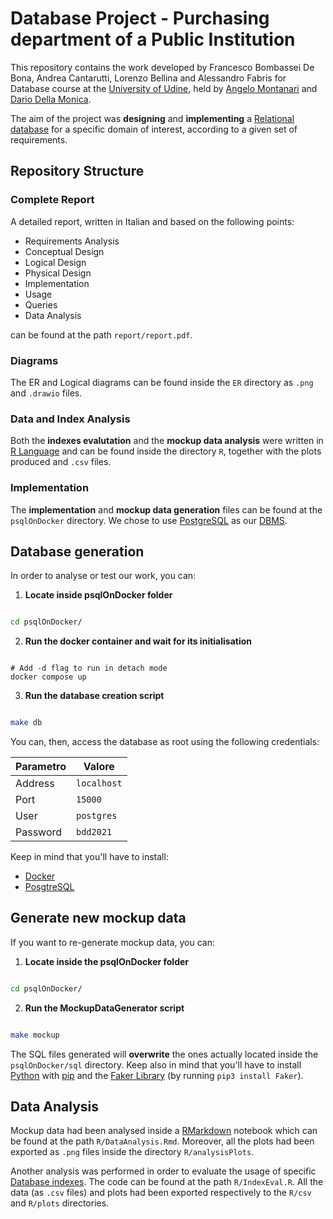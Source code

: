 # Database Project - Purchasing department of a Public Institution

This repository contains the work developed by Francesco Bombassei De Bona, Andrea Cantarutti, Lorenzo Bellina and Alessandro Fabris for Database course at the [University of Udine](https://www.uniud.it/it), held by [Angelo Montanari](https://users.dimi.uniud.it/~angelo.montanari/index.php) and [Dario Della Monica](https://users.dimi.uniud.it/~dario.dellamonica/). 

The aim of the project was **designing** and **implementing** a [Relational database](https://en.wikipedia.org/wiki/Relational_database) for a specific domain of interest, according to a given set of requirements.

## Repository Structure

### Complete Report

A detailed report, written in Italian and based on the following points:

- Requirements Analysis
- Conceptual Design
- Logical Design
- Physical Design
- Implementation
- Usage
- Queries
- Data Analysis

can be found at the path `report/report.pdf`.

### Diagrams

The ER and Logical diagrams can be found inside the `ER` directory as `.png` and `.drawio` files.

### Data and Index Analysis

Both the **indexes evalutation** and the **mockup data analysis** were written in [R Language](https://www.r-project.org/) and can be found inside the directory `R`, together with the plots produced and `.csv` files.

### Implementation

The **implementation** and **mockup data generation** files can be found at the `psqlOnDocker` directory. We chose to use [PostgreSQL](https://www.postgresql.org/) as our [DBMS](https://it.wikipedia.org/wiki/Database_management_system).

## Database generation

In order to analyse or test our work, you can:

1. **Locate inside psqlOnDocker folder**

```bash

cd psqlOnDocker/

```

2. **Run the docker container and wait for its initialisation**

```docker

# Add -d flag to run in detach mode
docker compose up

``` 

3. **Run the database creation script**

```bash

make db

```

You can, then, access the database as root using the following credentials:

| **Parametro** | **Valore**  |
|---------------|-------------|
|  Address      | `localhost` |
|  Port         | `15000`     |
|  User         | `postgres`  |
|  Password     | `bdd2021`   |


Keep in mind that you'll have to install:

- [Docker](https://docs.docker.com/get-docker/)
- [PosgtreSQL](https://www.postgresql.org/download/)

## Generate new mockup data

If you want to re-generate mockup data, you can:

1. **Locate inside the psqlOnDocker folder**

```bash

cd psqlOnDocker/

```

2. **Run the MockupDataGenerator script**

```bash

make mockup

```

The SQL files generated will **overwrite** the ones actually located inside the `psqlOnDocker/sql` directory. Keep also in mind that you'll have to install [Python](https://www.python.org/downloads/) with [pip](https://pypi.org/project/pip/) and the [Faker Library](https://pypi.org/project/Faker/) (by running `pip3 install Faker`).

## Data Analysis

Mockup data had been analysed inside a [RMarkdown](https://rmarkdown.rstudio.com/) notebook which can be found at the path `R/DataAnalysis.Rmd`. Moreover, all the plots had been exported as `.png` files inside the directory `R/analysisPlots`.

Another analysis was performed in order to evaluate the usage of specific [Database indexes](https://en.wikipedia.org/wiki/Database_index). The code can be found at the path `R/IndexEval.R`. All the data (as `.csv` files) and plots had been exported respectively to the `R/csv` and `R/plots` directories. 


